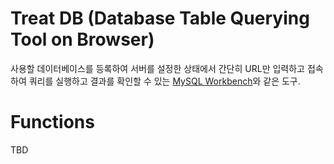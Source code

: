 # Treat DB (Database Table Querying Tool on Browser)
사용할 데이터베이스를 등록하여 서버를 설정한 상태에서 간단히 URL만 입력하고 접속하여 쿼리를 실행하고 결과를 확인할 수 있는 [MySQL Workbench](https://www.mysql.com/products/workbench/)와 같은 도구.

# Functions
TBD
